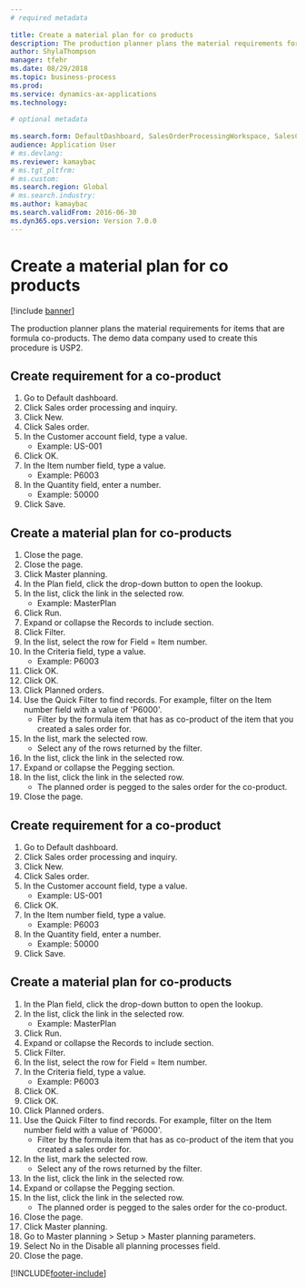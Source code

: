 ```yaml
--- 
# required metadata 
 
title: Create a material plan for co products
description: The production planner plans the material requirements for items that are formula co-products. 
author: ShylaThompson
manager: tfehr 
ms.date: 08/29/2018
ms.topic: business-process 
ms.prod:  
ms.service: dynamics-ax-applications 
ms.technology:  
 
# optional metadata 
 
ms.search.form: DefaultDashboard, SalesOrderProcessingWorkspace, SalesCreateOrder, SalesTable, ReqCreatePlanWorkspace, ReqTransPlanCard, SysQueryForm, ReqTransPo   
audience: Application User 
# ms.devlang:  
ms.reviewer: kamaybac
# ms.tgt_pltfrm:  
# ms.custom:  
ms.search.region: Global
# ms.search.industry: 
ms.author: kamaybac
ms.search.validFrom: 2016-06-30 
ms.dyn365.ops.version: Version 7.0.0 
---
```

# Create a material plan for co products

[!include [banner](../../includes/banner.md)]

The production planner plans the material requirements for items that are formula co-products. The demo data company used to create this procedure is USP2.


## Create requirement for a co-product
1. Go to Default dashboard.
2. Click Sales order processing and inquiry.
3. Click New.
4. Click Sales order.
5. In the Customer account field, type a value.
    * Example: US-001  
6. Click OK.
7. In the Item number field, type a value.
    * Example: P6003  
8. In the Quantity field, enter a number.
    * Example: 50000  
9. Click Save.

## Create a material plan for co-products
1. Close the page.
2. Close the page.
3. Click Master planning.
4. In the Plan field, click the drop-down button to open the lookup.
5. In the list, click the link in the selected row.
    * Example: MasterPlan  
6. Click Run.
7. Expand or collapse the Records to include section.
8. Click Filter.
9. In the list, select the row for Field = Item number.
10. In the Criteria field, type a value.
    * Example: P6003  
11. Click OK.
12. Click OK.
13. Click Planned orders.
14. Use the Quick Filter to find records. For example, filter on the Item number field with a value of 'P6000'.
    * Filter by the formula item that has as co-product of the item that you created a sales order for.  
15. In the list, mark the selected row.
    * Select any of the rows returned by the filter.  
16. In the list, click the link in the selected row.
17. Expand or collapse the Pegging section.
18. In the list, click the link in the selected row.
    * The planned order is pegged to the sales order for the co-product.  
19. Close the page.

## Create requirement for a co-product
1. Go to Default dashboard.
2. Click Sales order processing and inquiry.
3. Click New.
4. Click Sales order.
5. In the Customer account field, type a value.
    * Example: US-001  
6. Click OK.
7. In the Item number field, type a value.
    * Example: P6003  
8. In the Quantity field, enter a number.
    * Example: 50000  
9. Click Save.

## Create a material plan for co-products
1. In the Plan field, click the drop-down button to open the lookup.
2. In the list, click the link in the selected row.
    * Example: MasterPlan  
3. Click Run.
4. Expand or collapse the Records to include section.
5. Click Filter.
6. In the list, select the row for Field = Item number.
7. In the Criteria field, type a value.
    * Example: P6003  
8. Click OK.
9. Click OK.
10. Click Planned orders.
11. Use the Quick Filter to find records. For example, filter on the Item number field with a value of 'P6000'.
    * Filter by the formula item that has as co-product of the item that you created a sales order for.  
12. In the list, mark the selected row.
    * Select any of the rows returned by the filter.  
13. In the list, click the link in the selected row.
14. Expand or collapse the Pegging section.
15. In the list, click the link in the selected row.
    * The planned order is pegged to the sales order for the co-product.  
16. Close the page.
17. Click Master planning.
18. Go to Master planning > Setup > Master planning parameters.
19. Select No in the Disable all planning processes field.
20. Close the page.



[!INCLUDE[footer-include](../../../includes/footer-banner.md)]